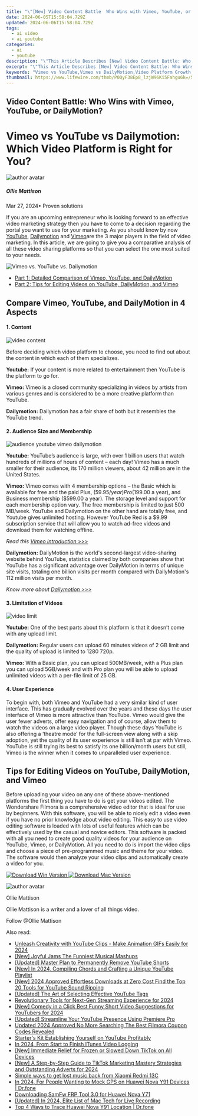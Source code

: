 ```yaml
---
title: "\"[New] Video Content Battle  Who Wins with Vimeo, YouTube, or DailyMotion?\""
date: 2024-06-05T15:58:04.729Z
updated: 2024-06-06T15:58:04.729Z
tags:
  - ai video
  - ai youtube
categories:
  - ai
  - youtube
description: "\"This Article Describes [New] Video Content Battle: Who Wins with Vimeo, YouTube, or DailyMotion?\""
excerpt: "\"This Article Describes [New] Video Content Battle: Who Wins with Vimeo, YouTube, or DailyMotion?\""
keywords: "Vimeo vs YouTube,Vimeo vs DailyMotion,Video Platform Growth,Content Engagement Ranking,Digital Media Trends,Streaming Service Popularity,Online Video Viewership"
thumbnail: https://www.lifewire.com/thmb/P0QyF38Ep8_lzjW96Ki5Fahgu6k=/540x405/filters:no_upscale():max_bytes(150000):strip_icc()/how-to-fix-it-when-hulu-can-t-verify-your-email-5225591-1-8c540e3946fb488aa043c0faa08a53e1.jpg
---
```


## Video Content Battle: Who Wins with Vimeo, YouTube, or DailyMotion?

# Vimeo vs YouTube vs Dailymotion: Which Video Platform is Right for You?

![author avatar](https://images.wondershare.com/filmora/article-images/ollie-mattison.jpg)

##### Ollie Mattison

 Mar 27, 2024• Proven solutions

If you are an upcoming entrepreneur who is looking forward to an effective video marketing strategy then you have to come to a decision regarding the portal you want to use for your marketing. As you should know by now [YouTube](https://www.youtube.com/), [Dailymotion](http://www.dailymotion.com/) and [Vimeo](https://www.vimeo.com/)are the 3 major players in the field of video marketing. In this article, we are going to give you a comparative analysis of all these video sharing platforms so that you can select the one most suited to your needs.

![Vimeo vs. YouTube vs. Dailymotion](https://images.wondershare.com/filmora/article-images/vimeo-youtube-dailymotion.png)

* [Part 1: Detailed Comparison of Vimeo, YouTube, and DailyMotion](#part1)
* [Part 2: Tips for Editing Videos on YouTube, DailyMotion, and Vimeo](#part2)

## Compare Vimeo, YouTube, and DailyMotion in 4 Aspects

#### 1\.  Content

![video content](https://images.wondershare.com/filmora/article-images/video-content.jpg)

Before deciding which video platform to choose, you need to find out about the content in which each of them specializes.

**Youtube:** If your content is more related to entertainment then YouTube is the platform to go for.

 **Vimeo:** Vimeo is a closed community specializing in videos by artists from various genres and is considered to be a more creative platform than YouTube.

**Dailymotion:** Dailymotion has a fair share of both but it resembles the YouTube trend.

#### 2\.  Audience Size and Membership

![audience youtube vimeo dailymotion](https://images.wondershare.com/filmora/article-images/audience-youtube-vimeo-dailymotion.jpg)

**Youtube:** YouTube’s audience is large, with over 1 billion users that watch hundreds of millions of hours of content – each day! Vimeo has a much smaller for their audience, its 170 million viewers, about 42 million are in the United States.

**Vimeo:** Vimeo comes with 4 membership options – the Basic which is available for free and the paid Plus, ($59.95/ year) Pro ($199.00 a year), and Business membership ($599.00 a year). The storage level and support for each membership option vary. The free membership is limited to just 500 MB/week. YouTube and Dailymotion on the other hand are totally free, and Youtube gives unlimited hosting. However YouTube Red is a $9.99 subscription service that will allow you to watch ad-free videos and download them for watching offline.

 _Read this [Vimeo introduction >>>](https://tools.techidaily.com/wondershare/filmora/download/)_

**Dailymotion:** DailyMotion is the world's second-largest video-sharing website behind YouTube, statistics claimed by both companies show that YouTube has a significant advantage over DailyMotion in terms of unique site visits, totaling one billion visits per month compared with DailyMotion's 112 million visits per month.

_Know more about [Dailymotion >>>](https://tools.techidaily.com/wondershare/filmora/download/)_

#### 3\.  Limitation of Videos

![video limit](https://images.wondershare.com/filmora/article-images/videolimit-youtube-vimeo-dailymotion.jpg)

**Youtube:** One of the best parts about this platform is that it doesn’t come with any upload limit.

**Dailymotion:** Regular users can upload 60 minutes videos of 2 GB limit and the quality of upload is limited to 1280 720p.

**Vimeo:** With a Basic plan, you can upload 500MB/week, with a Plus plan you can upload 5GB/week and with Pro plan you will be able to upload unlimited videos with a per-file limit of 25 GB.

#### 4\.  User Experience

To begin with, both Vimeo and YouTube had a very similar kind of user interface. This has gradually evolved over the years and these days the user interface of Vimeo is more attractive than YouTube. Vimeo would give the user fewer adverts, offer easy navigation and of course, allow them to watch the videos on a large video player. Though these days YouTube is also offering a ‘theatre mode’ for the full-screen view along with a skip adoption, yet the quality of its user experience is still isn’t at par with Vimeo. YouTube is still trying its best to satisfy its one billion/month users but still, Vimeo is the winner when it comes to unparalleled user experience.

## Tips for Editing Videos on YouTube, DailyMotion, and Vimeo

Before uploading your video on any one of these above-mentioned platforms the first thing you have to do is get your videos edited. The Wondershare Filmora is a comprehensive video editor that is ideal for use by beginners. With this software, you will be able to nicely edit a video even if you have no prior knowledge about video editing. This easy to use video editing software is loaded with lots of useful features which can be effectively used by the casual and novice editors. This software is packed with all you need to create good quality videos for your audience on YouTube, Vimeo, or DailyMotion. All you need to do is import the video clips and choose a piece of pre-programmed music and theme for your video. The software would then analyze your video clips and automatically create a video for you.

[![Download Win Version](https://images.wondershare.com/filmora/guide/download-btn-win.jpg) ](https://tools.techidaily.com/wondershare/filmora/download/) [![Download Mac Version](https://images.wondershare.com/filmora/guide/download-btn-mac.jpg) ](https://tools.techidaily.com/wondershare/filmora/download/)

![author avatar](https://images.wondershare.com/filmora/article-images/ollie-mattison.jpg)

Ollie Mattison

Ollie Mattison is a writer and a lover of all things video.

Follow @Ollie Mattison

<span class="atpl-alsoreadstyle">Also read:</span>
<div><ul>
<li><a href="https://facebook-video-share.techidaily.com/unleash-creativity-with-youtube-clips-make-animation-gifs-easily-for-2024/"><u>Unleash Creativity with YouTube Clips - Make Animation GIFs Easily for 2024</u></a></li>
<li><a href="https://facebook-video-share.techidaily.com/new-joyful-jams-the-funniest-musical-mashups/"><u>[New] Joyful Jams  The Funniest Musical Mashups</u></a></li>
<li><a href="https://facebook-video-share.techidaily.com/updated-master-plan-to-permanently-remove-youtube-shorts/"><u>[Updated] Master Plan to Permanently Remove YouTube Shorts</u></a></li>
<li><a href="https://facebook-video-share.techidaily.com/new-in-2024-compiling-chords-and-crafting-a-unique-youtube-playlist/"><u>[New] In 2024, Compiling Chords and Crafting a Unique YouTube Playlist</u></a></li>
<li><a href="https://facebook-video-share.techidaily.com/new-2024-approved-effortless-downloads-at-zero-cost-find-the-top-20-tools-for-youtube-sound-ripping/"><u>[New] 2024 Approved  Effortless Downloads at Zero Cost  Find the Top 20 Tools for YouTube Sound Ripping</u></a></li>
<li><a href="https://facebook-video-share.techidaily.com/updated-the-art-of-selecting-effective-youtube-tags/"><u>[Updated] The Art of Selecting Effective YouTube Tags</u></a></li>
<li><a href="https://facebook-video-share.techidaily.com/revolutionary-tools-for-next-gen-streaming-experience-for-2024/"><u>Revolutionary Tools for Next-Gen Streaming Experience for 2024</u></a></li>
<li><a href="https://facebook-video-share.techidaily.com/new-comedy-in-a-click-best-funny-short-video-suggestions-for-youtubers-for-2024/"><u>[New] Comedy in a Click  Best Funny Short Video Suggestions for YouTubers for 2024</u></a></li>
<li><a href="https://facebook-video-share.techidaily.com/updated-streamline-your-youtube-presence-using-premiere-pro/"><u>[Updated] Streamline Your YouTube Presence Using Premiere Pro</u></a></li>
<li><a href="https://ai-video-apps.techidaily.com/updated-2024-approved-no-more-searching-the-best-filmora-coupon-codes-revealed/"><u>Updated 2024 Approved No More Searching The Best Filmora Coupon Codes Revealed</u></a></li>
<li><a href="https://youtube-clips.techidaily.com/starters-kit-establishing-yourself-on-youtube-profitably/"><u>Starter's Kit  Establishing Yourself on YouTube Profitably</u></a></li>
<li><a href="https://remote-screen-capture.techidaily.com/in-2024-from-start-to-finish-itunes-video-logging/"><u>In 2024, From Start to Finish  ITunes Video Logging</u></a></li>
<li><a href="https://tiktok-videos.techidaily.com/new-immediate-relief-for-frozen-or-slowed-down-tiktok-on-all-devices/"><u>[New] Immediate Relief for Frozen or Slowed Down TikTok on All Devices</u></a></li>
<li><a href="https://tiktok-clips.techidaily.com/new-a-step-by-step-guide-to-tiktok-marketing-mastery-strategies-and-outstanding-adverts-for-2024/"><u>[New] A Step-by-Step Guide to TikTok Marketing Mastery  Strategies and Outstanding Adverts for 2024</u></a></li>
<li><a href="https://techidaily.com/simple-ways-to-get-lost-music-back-from-xiaomi-redmi-13c-by-fonelab-android-recover-music/"><u>Simple ways to get lost music back from Xiaomi Redmi 13C</u></a></li>
<li><a href="https://android-location.techidaily.com/in-2024-for-people-wanting-to-mock-gps-on-huawei-nova-y91-devices-drfone-by-drfone-virtual/"><u>In 2024, For People Wanting to Mock GPS on Huawei Nova Y91 Devices | Dr.fone</u></a></li>
<li><a href="https://android-unlock.techidaily.com/downloading-samfw-frp-tool-30-for-huawei-nova-y71-by-drfone-android/"><u>Downloading SamFw FRP Tool 3.0 for Huawei Nova Y71</u></a></li>
<li><a href="https://digital-screen-recording.techidaily.com/updated-in-2024-elite-list-of-mac-tech-for-live-recording/"><u>[Updated] In 2024, Elite List of Mac Tech for Live Recording</u></a></li>
<li><a href="https://android-location-track.techidaily.com/top-4-ways-to-trace-huawei-nova-y91-location-drfone-by-drfone-virtual-android/"><u>Top 4 Ways to Trace Huawei Nova Y91 Location | Dr.fone</u></a></li>
</ul></div>

<ins class="adsbygoogle"
      style="display:block"
      data-ad-client="ca-pub-7571918770474297"
      data-ad-slot="8358498916"
      data-ad-format="auto"
      data-full-width-responsive="true"></ins>